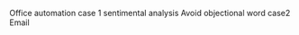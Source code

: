 Office automation
case 1
      sentimental analysis
      Avoid objectional word 
case2
      Email 
